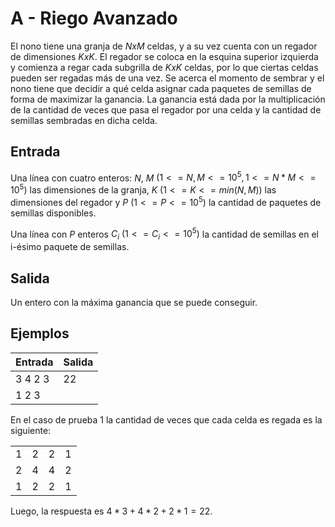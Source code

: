 # A - Riego Avanzado
El nono tiene una granja de $NxM$ celdas, y a su vez cuenta con un regador de dimensiones $KxK$. El regador se coloca en la esquina superior izquierda y comienza a regar cada subgrilla de $KxK$ celdas, por lo que ciertas celdas pueden ser regadas más de una vez. Se acerca el momento de sembrar y el nono tiene que decidir a qué celda asignar cada paquetes de semillas de forma de maximizar la ganancia. La ganancia está dada por la multiplicación de la cantidad de veces que pasa el regador por una celda y la cantidad de semillas sembradas en dicha celda.

## Entrada
Una línea con cuatro enteros: $N$, $M$ $(1 <= N, M<= 10^5, 1 <= N*M <= 10^5)$ las dimensiones de la granja, $K$ $(1<= K <= min(N,M))$ las dimensiones del regador y $P$ $(1 <= P  <= 10^5)$ la cantidad de paquetes de semillas disponibles.

Una línea con $P$ enteros $C_i$ $(1 <= C_i <= 10^5)$ la cantidad de semillas en el i-ésimo paquete de semillas.

## Salida
Un entero con la máxima ganancia que se puede conseguir.

## Ejemplos
|Entrada|Salida|
|-|-|
|3 4 2 3|22|
|1 2 3||

En el caso de prueba 1 la cantidad de veces que cada celda es regada es la siguiente:

|||||
|-|-|-|-|
|1 |2 |2 |1|
|2 |4 |4 |2|
|1 |2 |2 |1|

Luego, la respuesta es $4*3 + 4*2 + 2*1 = 22$.
